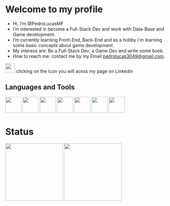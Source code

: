 # Welcome to my profile

-  Hi, I’m @PedroLucasMF
-  I’m interested in become a Full-Stack Dev and work with Data-Base and Game development. 
-  I’m currently learning Front-End, Back-End and as a hobby i'm learning some basic concepts about game development.
-  My interess are: Be a Full-Stack Dev, a Game Dev and write some book.
-  How to reach me: contact me by my Email pedrolucas3049@gmail.com.
<div style="inline">
  <a href="https://br.linkedin.com/in/pedro-lucas-miranda-franco-2199281b6"><img width="30px" src="https://cdn.jsdelivr.net/gh/devicons/devicon/icons/linkedin/linkedin-original.svg" /></a>
  clicking on the icon you will acess my page on Linkedin
</div>

  
## Languages and Tools

<div style="inline-block">
  <img width="50px" src="https://cdn.jsdelivr.net/gh/devicons/devicon/icons/html5/html5-original.svg" />
  <img width="50px" src="https://cdn.jsdelivr.net/gh/devicons/devicon/icons/css3/css3-original.svg" />
  <img width="50px" src="https://cdn.jsdelivr.net/gh/devicons/devicon/icons/javascript/javascript-original.svg" />
  <img width="50px" src="https://cdn.jsdelivr.net/gh/devicons/devicon/icons/mysql/mysql-original.svg" />
  <img width="50px" src="https://cdn.jsdelivr.net/gh/devicons/devicon/icons/git/git-original.svg" />
  <img width="50px" src="https://icones.pro/wp-content/uploads/2021/06/icone-github-violet.png" />
  <img width="50px" src="https://cdn.jsdelivr.net/gh/devicons/devicon/icons/python/python-original.svg" />
  <br>
</div>

# Status

<div style="display: inline_block">
  <a href="https://github.com/PedroLucasMF">
  <img height="180em" src="https://github-readme-stats.vercel.app/api?username=PedroLucasMF&show_icons=true&theme=dracula&include_all_commits=true&count_private=true"/></a>      
  <a href="https://github.com/PedroLucasMF">
  <img height="180em" src="https://github-readme-stats.vercel.app/api/top-langs/?username=PedroLucasMF&layout=compact&size_weight=0.5&count_weight=0.5&theme=dracula"/></a>  
</div>
